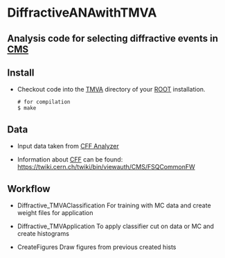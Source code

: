 # DiffractiveANAwithTMVA

## Analysis code for selecting diffractive events in [CMS](http://cms.web.cern.ch/)

## Install

* Checkout code into the [TMVA](tmva.sourceforge.net/) directory 
  of your [ROOT](https://root.cern.ch/) installation.
  ```shell
  # for compilation
  $ make
  ```

## Data

* Input data taken from [CFF Analyzer](https://github.com/makbiyik/CommonFSQFramework/tree/CMSSW_76X_master/Core/test/DiffractiveCrossSection)

* Information about [CFF](https://github.com/hvanhaev/CommonFSQFramework) can be found:
  https://twiki.cern.ch/twiki/bin/viewauth/CMS/FSQCommonFW

## Workflow

* Diffractive_TMVAClassification
  For training with MC data and
  create weight files for application

* Diffractive_TMVApplication
  To apply classifier cut on data or MC
  and create histograms

* CreateFigures
  Draw figures from previous created hists
  